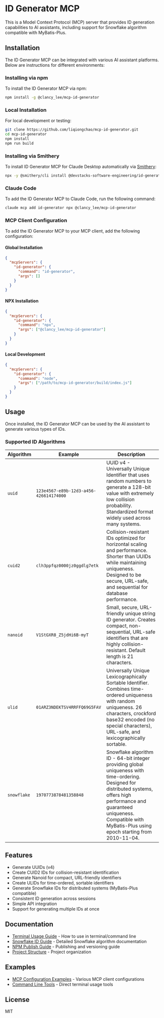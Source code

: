 # ID Generator MCP

This is a Model Context Protocol (MCP) server that provides ID generation capabilities to AI assistants, including support for Snowflake algorithm compatible with MyBatis-Plus.

## Installation

The ID Generator MCP can be integrated with various AI assistant platforms. Below are instructions for different environments:

### Installing via npm

To install the ID Generator MCP via npm:

```bash
npm install -g @clancy_lee/mcp-id-generator
```

### Local Installation

For local development or testing:

```bash
git clone https://github.com/liqiongchao/mcp-id-generator.git
cd mcp-id-generator
npm install
npm run build
```

### Installing via Smithery

To install ID Generator MCP for Claude Desktop automatically via [Smithery](https://smithery.ai/server/@devstacks-software-engineering/id-generator-mcp):

```bash
npx -y @smithery/cli install @devstacks-software-engineering/id-generator-mcp --client claude
```

### Claude Code

To add the ID Generator MCP to Claude Code, run the following command:

```bash
claude mcp add id-generator npx @clancy_lee/mcp-id-generator
```

### MCP Client Configuration

To add the ID Generator MCP to your MCP client, add the following configuration:

#### Global Installation
```json
{
  "mcpServers": {
    "id-generator": {
      "command": "id-generator",
      "args": []
    }
  }
}
```

#### NPX Installation  
```json
{
  "mcpServers": {
    "id-generator": {
      "command": "npx",
      "args": ["@clancy_lee/mcp-id-generator"]
    }
  }
}
```

#### Local Development
```json
{
  "mcpServers": {
    "id-generator": {
      "command": "node",
      "args": ["/path/to/mcp-id-generator/build/index.js"]
    }
  }
}
```

## Usage

Once installed, the ID Generator MCP can be used by the AI assistant to generate various types of IDs.

### Supported ID Algorithms

| Algorithm | Example | Description |
|-----------|---------|-------------|
| `uuid` | `123e4567-e89b-12d3-a456-426614174000` | UUID v4 - Universally Unique Identifier that uses random numbers to generate a 128-bit value with extremely low collision probability. Standardized format widely used across many systems. |
| `cuid2` | `clh3ppfqz0000jz0ggdlg7etk` | Collision-resistant IDs optimized for horizontal scaling and performance. Shorter than UUIDs while maintaining uniqueness. Designed to be secure, URL-safe, and sequential for database performance. |
| `nanoid` | `V1StGXR8_Z5jdHi6B-myT` | Small, secure, URL-friendly unique string ID generator. Creates compact, non-sequential, URL-safe identifiers that are highly collision-resistant. Default length is 21 characters. |
| `ulid` | `01ARZ3NDEKTSV4RRFFQ69G5FAV` | Universally Unique Lexicographically Sortable Identifier. Combines time-ordered uniqueness with random uniqueness. 26 characters, crockford base32 encoded (no special characters), URL-safe, and lexicographically sortable. |
| `snowflake` | `1970773878481358848` | Snowflake algorithm ID - 64-bit integer providing global uniqueness with time-ordering. Designed for distributed systems, offers high performance and guaranteed uniqueness. Compatible with MyBatis-Plus using epoch starting from 2010-11-04. |

## Features

- Generate UUIDs (v4)
- Create CUID2 IDs for collision-resistant identification
- Generate Nanoid for compact, URL-friendly identifiers
- Create ULIDs for time-ordered, sortable identifiers
- Generate Snowflake IDs for distributed systems (MyBatis-Plus compatible)
- Consistent ID generation across sessions
- Simple API integration
- Support for generating multiple IDs at once

## Documentation

- [Terminal Usage Guide](docs/TERMINAL_USAGE.md) - How to use in terminal/command line
- [Snowflake ID Guide](docs/SNOWFLAKE_ID_GUIDE.md) - Detailed Snowflake algorithm documentation
- [NPM Publish Guide](docs/NPM_PUBLISH_GUIDE.md) - Publishing and versioning guide
- [Project Structure](docs/PROJECT_STRUCTURE.md) - Project organization

## Examples

- [MCP Configuration Examples](examples/) - Various MCP client configurations
- [Command Line Tools](bin/) - Direct terminal usage tools

## License

MIT
